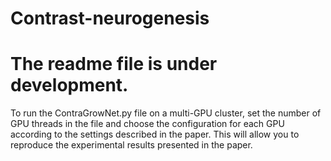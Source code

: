 # Contrast-neurogenesis
# The readme file is under development.
To run the ContraGrowNet.py file on a multi-GPU cluster, set the number of GPU threads in the file and choose the configuration for each GPU according to the settings described in the paper. This will allow you to reproduce the experimental results presented in the paper.
